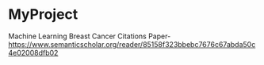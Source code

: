 # MyProject

Machine Learning
Breast Cancer Citations Paper- https://www.semanticscholar.org/reader/85158f323bbebc7676c67abda50c4e02008dfb02